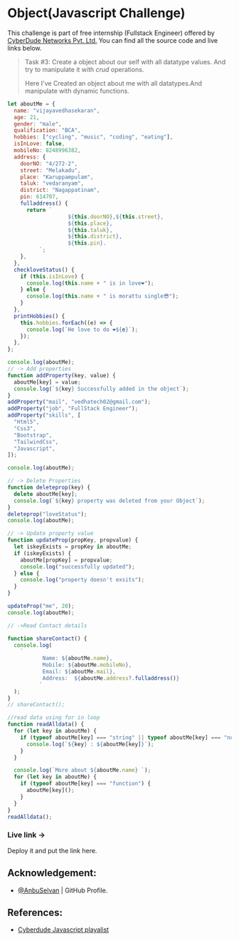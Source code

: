 # Object(Javascript Challenge)

This challenge is part of free internship (Fullstack Engineer) offered by [CyberDude Networks Pvt. Ltd.](https://cyberdudenetworks.com) You can find all the source code and live links below.

> Task #3: Create a object about our self with all datatype values. And try to manipulate it with _crud_ operations.
>
> Here I've Created an object about me with all datatypes.And manipulate with dynamic functions.

```js
let aboutMe = {
  name: "vijayavedhasekaran",
  age: 21,
  gender: "male",
  qualification: "BCA",
  hobbies: ["cycling", "music", "coding", "eating"],
  isInLove: false,
  mobileNo: 8248996382,
  address: {
    doorNO: "4/272-2",
    street: "Melakadu",
    place: "Karuppampulam",
    taluk: "vedaranyam",
    district: "Nagappatinam",
    pin: 614707,
    fulladdress() {
      return `  
                   ${this.doorNO},${this.street},
                   ${this.place},
                   ${this.taluk},
                   ${this.district},
                   ${this.pin}.
          `;
    },
  },
  checkloveStatus() {
    if (this.isInLove) {
      console.log(this.name + " is in love❤️");
    } else {
      console.log(this.name + " is morattu single😎");
    }
  },
  printHobbies() {
    this.hobbies.forEach((e) => {
      console.log(`He love to do ❤️${e}`);
    });
  },
};

console.log(aboutMe);
// -> Add properties
function addProperty(key, value) {
  aboutMe[key] = value;
  console.log(`${key} Successfully added in the object`);
}
addProperty("mail", "vedhatech02@gmail.com");
addProperty("job", "FullStack Engineer");
addProperty("skills", [
  "Html5",
  "Css3",
  "Bootstrap",
  "TailwindCss",
  "Javascript",
]);

console.log(aboutMe);

// -> Delete Properties
function deleteprop(key) {
  delete aboutMe[key];
  console.log(`${key} property was deleted from your Object`);
}
deleteprop("loveStatus");
console.log(aboutMe);

// -> Update property value
function updateProp(propKey, propvalue) {
  let iskeyExists = propKey in aboutMe;
  if (iskeyExists) {
    aboutMe[propKey] = propvalue;
    console.log("successfully updated");
  } else {
    console.log("property doesn't exsits");
  }
}

updateProp("me", 20);
console.log(aboutMe);

// ->Read Contact details

function shareContact() {
  console.log(
    `   
           Name: ${aboutMe.name},
           Mobile: ${aboutMe.mobileNo},
           Email: ${aboutMe.mail},
           Address:  ${aboutMe.address?.fulladdress()} 
          `
  );
}
// shareContact();

//read data using for in loop
function readAlldata() {
  for (let key in aboutMe) {
    if (typeof aboutMe[key] === "string" || typeof aboutMe[key] === "number") {
      console.log(`${key} : ${aboutMe[key]}`);
    }
  }

  console.log(`More about ${aboutMe.name} `);
  for (let key in aboutMe) {
    if (typeof aboutMe[key] === "function") {
      aboutMe[key]();
    }
  }
}
readAlldata();
```

### Live link ->

Deploy it and put the link here.

## Acknowledgement:

- [@AnbuSelvan](https://github.com/anburocky3) | GitHub Profile.

## References:

- [Cyberdude Javascript playalist](https://www.youtube.com/playlist?list=PL73Obo20O_7ihsIM5K-hHYPrcqkkdQcLa)
